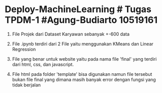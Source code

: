 # Deploy-MachineLearning # Tugas TPDM-1 #Agung-Budiarto 10519161
1. File Projek dari Dataset Karyawan sebanyak +-600 data

2. File .ipynb terdiri dari 2 File yaitu menggunakan KMeans dan Linear Regression

3. File yang benar untuk website yaitu pada nama file 'final' yang terdiri dari html, css, dan javascript.

4. File html pada folder 'template' bisa digunakan namun file tersebut bukan file final yang dimana masih banyak error dengan fungsi yang tidak berjalan
